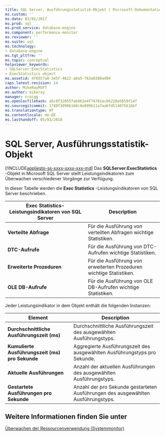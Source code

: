 ```yaml
---
title: SQL Server, Ausführungsstatistik-Objekt | Microsoft-Dokumentation
ms.custom: ''
ms.date: 03/01/2017
ms.prod: sql
ms.prod_service: database-engine
ms.component: performance-monitor
ms.reviewer: ''
ms.suite: sql
ms.technology:
- database-engine
ms.tgt_pltfrm: ''
ms.topic: conceptual
helpviewer_keywords:
- SQLServer:ExecStatistics
- ExecStatistics object
ms.assetid: 4f8557a8-345f-4622-a8a5-763a0388ad94
caps.latest.revision: 14
author: MikeRayMSFT
ms.author: mikeray
manager: craigg
ms.openlocfilehash: a6c8f32055fab862e4f74781ecb6220a5859f14f
ms.sourcegitcommit: 1740f3090b168c0e809611a7aa6fd514075616bf
ms.translationtype: HT
ms.contentlocale: de-DE
ms.lasthandoff: 05/03/2018
---
```

# <a name="sql-server-execstatistics-object"></a>SQL Server, Ausführungsstatistik-Objekt
[!INCLUDE[appliesto-ss-xxxx-xxxx-xxx-md](../../includes/appliesto-ss-xxxx-xxxx-xxx-md.md)]
  Das **SQLServer:ExecStatistics** -Objekt in Microsoft SQL Server stellt Leistungsindikatoren zum Überwachen verschiedener Vorgänge zur Verfügung.  
  
 In dieser Tabelle werden die **Exec Statistics** -Leistungsindikatoren von SQL Server beschrieben.  
  
|Exec Statistics-Leistungsindikatoren von SQL Server|Description|  
|-----------------------------------------|-----------------|  
|**Verteilte Abfrage**|Für die Ausführung von verteilten Abfragen wichtige Statistiken.|  
|**DTC-Aufrufe**|Für die Ausführung von DTC-Aufrufen wichtige Statistiken.|  
|**Erweiterte Prozeduren**|Für die Ausführung von erweiterten Prozeduren wichtige Statistiken.|  
|**OLE DB-Aufrufe**|Für die Ausführung von OLE DB-Aufrufen wichtige Statistiken.|  
  
 Jeder Leistungsindikator in dem Objekt enthält die folgenden Instanzen:  
  
|Element|Description|  
|----------|-----------------|  
|**Durchschnittliche Ausführungszeit (ms)**|Durchschnittliche Ausführungszeit des ausgewählten Ausführungstyps.|  
|**Kumulierte Ausführungszeit (ms) pro Sekunde**|Aggregierte Ausführungszeit des ausgewählten Ausführungstyps pro Sekunde.|  
|**Aktuelle Ausführungen**|Anzahl der aktuellen Ausführungen des ausgewählten Ausführungstyps.|  
|**Gestartete Ausführungen pro Sekunde**|Anzahl der pro Sekunde gestarteten Ausführungen des ausgewählten Ausführungstyps.|  
  
## <a name="see-also"></a>Weitere Informationen finden Sie unter  
 [Überwachen der Ressourcenverwendung &#40;Systemmonitor&#41;](../../relational-databases/performance-monitor/monitor-resource-usage-system-monitor.md)  
  
  
